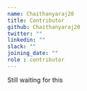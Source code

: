 ```yaml
---
name: Chaithanyaraj20
title: Contributor
github: Chaithanyaraj20
twitter: ""
linkedin: ""
slack: ""
joining_date: ""
role : contributor
---
```


Still waiting for this
